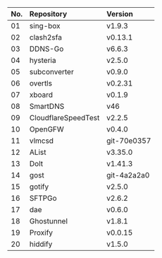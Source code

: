 | No. | Repository | Version |
| --- | :--------- | :------ |
| 01 | sing-box | v1.9.3 |
| 02 | clash2sfa | v0.13.1 |
| 03 | DDNS-Go | v6.6.3 |
| 04 | hysteria | v2.5.0 |
| 05 | subconverter | v0.9.0 |
| 06 | overtls | v0.2.31 |
| 07 | xboard | v0.1.9 |
| 08 | SmartDNS | v46 |
| 09 | CloudflareSpeedTest | v2.2.5 |
| 10 | OpenGFW | v0.4.0 |
| 11 | vlmcsd | git-70e0357 |
| 12 | AList | v3.35.0 |
| 13 | Dolt | v1.41.3 |
| 14 | gost | git-4a2a2a0 |
| 15 | gotify | v2.5.0 |
| 16 | SFTPGo | v2.6.2 |
| 17 | dae | v0.6.0 |
| 18 | Ghostunnel | v1.8.1 |
| 19 | Proxify | v0.0.15 |
| 20 | hiddify | v1.5.0 |
